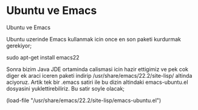 # Ubuntu ve Emacs


Ubuntu ve Emacs




Ubuntu uzerinde Emacs kullanmak icin once en son paketi kurdurmak gerekiyor;

sudo apt-get install emacs22

Sonra bizim Java JDE ortaminda calismasi icin hazir ettigimiz ve pek cok diger ek araci iceren paketi indirip /usr/share/emacs/22.2/site-lisp/ altinda aciyoruz. Artik tek bir .emacs satiri ile bu dizin altindaki emacs-ubuntu.el dosyasini yuklettirebiliriz. Bu satir soyle olacak;

(load-file "/usr/share/emacs/22.2/site-lisp/emacs-ubuntu.el")




